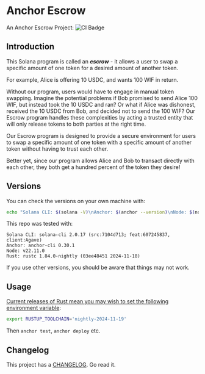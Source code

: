 # Anchor Escrow

An Anchor Escrow Project: ![CI Badge](https://github.com/mikemaccana/anchor-escrow-2025/actions/workflows/tests.yaml/badge.svg)

## Introduction

This Solana program is called an **_escrow_** - it allows a user to swap a specific amount of one token for a desired amount of another token.

For example, Alice is offering 10 USDC, and wants 100 WIF in return.

Without our program, users would have to engage in manual token swapping. Imagine the potential problems if Bob promised to send Alice 100 WIF, but instead took the 10 USDC and ran? Or what if Alice was dishonest, received the 10 USDC from Bob, and decided not to send the 100 WIF? Our Escrow program handles these complexities by acting a trusted entity that will only release tokens to both parties at the right time.

Our Escrow program is designed to provide a secure environment for users to swap a specific amount of one token with a specific amount of another token without having to trust each other.

Better yet, since our program allows Alice and Bob to transact directly with each other, they both get a hundred percent of the token they desire!

## Versions

You can check the versions on your own machine with:

```bash
echo "Solana CLI: $(solana -V)\nAnchor: $(anchor --version)\nNode: $(node --version)\nRust: $(rustc -V)"
```

This repo was tested with:

```
Solana CLI: solana-cli 2.0.17 (src:7104d713; feat:607245837, client:Agave)
Anchor: anchor-cli 0.30.1
Node: v22.11.0
Rust: rustc 1.84.0-nightly (03ee48451 2024-11-18)
```

If you use other versions, you should be aware that things may not work.

## Usage

[Current releases of Rust mean you may wish to set the following environment variable](https://solana.stackexchange.com/questions/17777/unexpected-cfg-condition-value-solana):

```bash
export RUSTUP_TOOLCHAIN='nightly-2024-11-19'
```

Then `anchor test`, `anchor deploy` etc.

## Changelog

This project has a [CHANGELOG](CHANGELOG.md). Go read it.
